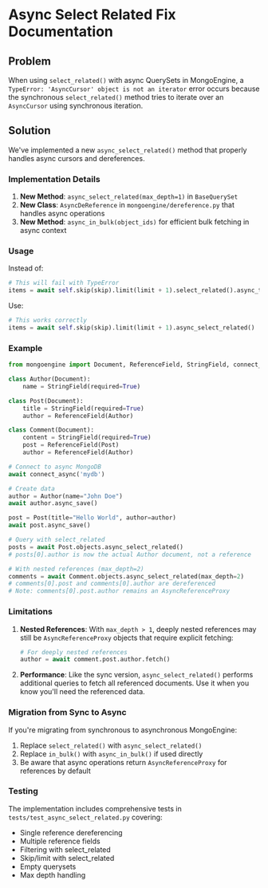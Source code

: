 # Async Select Related Fix Documentation

## Problem
When using `select_related()` with async QuerySets in MongoEngine, a `TypeError: 'AsyncCursor' object is not an iterator` error occurs because the synchronous `select_related()` method tries to iterate over an `AsyncCursor` using synchronous iteration.

## Solution
We've implemented a new `async_select_related()` method that properly handles async cursors and dereferences.

### Implementation Details

1. **New Method**: `async_select_related(max_depth=1)` in `BaseQuerySet`
2. **New Class**: `AsyncDeReference` in `mongoengine/dereference.py` that handles async operations
3. **New Method**: `async_in_bulk(object_ids)` for efficient bulk fetching in async context

### Usage

Instead of:
```python
# This will fail with TypeError
items = await self.skip(skip).limit(limit + 1).select_related().async_to_list()
```

Use:
```python
# This works correctly
items = await self.skip(skip).limit(limit + 1).async_select_related()
```

### Example

```python
from mongoengine import Document, ReferenceField, StringField, connect_async

class Author(Document):
    name = StringField(required=True)

class Post(Document):
    title = StringField(required=True)
    author = ReferenceField(Author)

class Comment(Document):
    content = StringField(required=True)
    post = ReferenceField(Post)
    author = ReferenceField(Author)

# Connect to async MongoDB
await connect_async('mydb')

# Create data
author = Author(name="John Doe")
await author.async_save()

post = Post(title="Hello World", author=author)
await post.async_save()

# Query with select_related
posts = await Post.objects.async_select_related()
# posts[0].author is now the actual Author document, not a reference

# With nested references (max_depth=2)
comments = await Comment.objects.async_select_related(max_depth=2)
# comments[0].post and comments[0].author are dereferenced
# Note: comments[0].post.author remains an AsyncReferenceProxy
```

### Limitations

1. **Nested References**: With `max_depth > 1`, deeply nested references may still be `AsyncReferenceProxy` objects that require explicit fetching:
   ```python
   # For deeply nested references
   author = await comment.post.author.fetch()
   ```

2. **Performance**: Like the sync version, `async_select_related()` performs additional queries to fetch all referenced documents. Use it when you know you'll need the referenced data.

### Migration from Sync to Async

If you're migrating from synchronous to asynchronous MongoEngine:

1. Replace `select_related()` with `async_select_related()`
2. Replace `in_bulk()` with `async_in_bulk()` if used directly
3. Be aware that async operations return `AsyncReferenceProxy` for references by default

### Testing

The implementation includes comprehensive tests in `tests/test_async_select_related.py` covering:
- Single reference dereferencing
- Multiple reference fields
- Filtering with select_related
- Skip/limit with select_related
- Empty querysets
- Max depth handling
